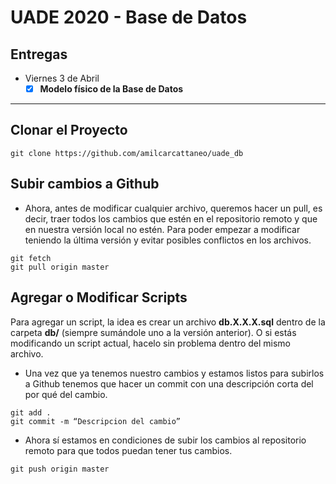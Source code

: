 # UADE 2020 - Base de Datos
## Entregas
- Viernes 3 de Abril
	- [X] **Modelo físico de la Base de Datos**

---

## Clonar el Proyecto
`git clone https://github.com/amilcarcattaneo/uade_db`

## Subir cambios a Github
* Ahora, antes de modificar cualquier archivo, queremos hacer un pull, es decir, traer todos los cambios que estén en el repositorio remoto y que en nuestra versión local no estén. Para poder empezar a modificar teniendo la última versión y evitar posibles conflictos en los archivos.

```
git fetch
git pull origin master
```

## Agregar o Modificar Scripts
Para agregar un script, la idea es crear un archivo **db.X.X.X.sql** dentro de la carpeta **db/** (siempre sumándole uno a la versión anterior). O si estás modificando un script actual, hacelo sin problema dentro del mismo archivo.

* Una vez que ya tenemos nuestro cambios y estamos listos para subirlos a Github tenemos que hacer un commit con una descripción corta del por qué del cambio.

```
git add .
git commit -m “Descripcion del cambio”  
```

* Ahora sí estamos en condiciones de subir los cambios al repositorio remoto para que todos puedan tener tus cambios.

`git push origin master`

